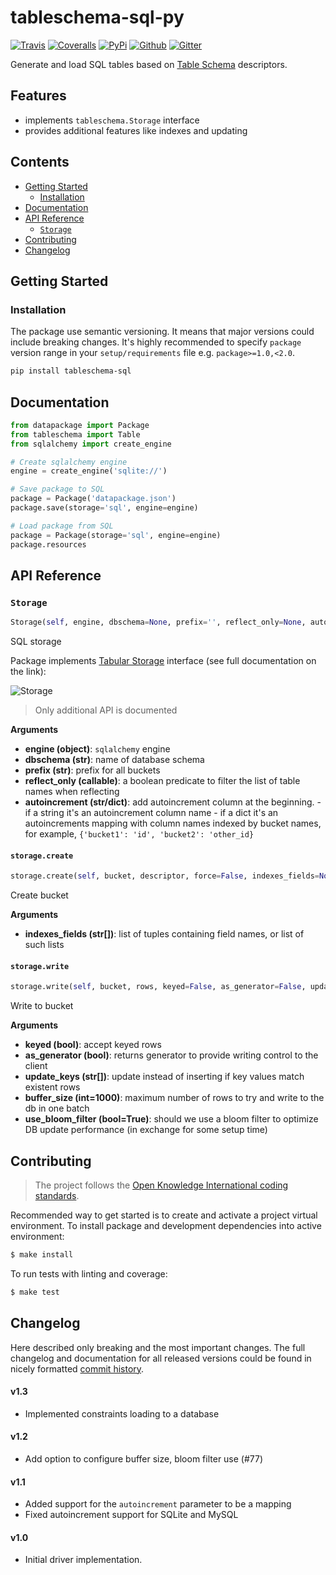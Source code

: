 # tableschema-sql-py

[![Travis](https://img.shields.io/travis/frictionlessdata/tableschema-sql-py/master.svg)](https://travis-ci.org/frictionlessdata/tableschema-sql-py)
[![Coveralls](http://img.shields.io/coveralls/frictionlessdata/tableschema-sql-py/master.svg)](https://coveralls.io/r/frictionlessdata/tableschema-sql-py?branch=master)
[![PyPi](https://img.shields.io/pypi/v/tableschema-sql.svg)](https://pypi.python.org/pypi/tableschema-sql)
[![Github](https://img.shields.io/badge/github-master-brightgreen)](https://github.com/frictionlessdata/tableschema-sql-py)
[![Gitter](https://img.shields.io/gitter/room/frictionlessdata/chat.svg)](https://gitter.im/frictionlessdata/chat)

Generate and load SQL tables based on [Table Schema](http://specs.frictionlessdata.io/table-schema/) descriptors.

## Features

- implements `tableschema.Storage` interface
- provides additional features like indexes and updating

## Contents

<!--TOC-->

  - [Getting Started](#getting-started)
    - [Installation](#installation)
  - [Documentation](#documentation)
  - [API Reference](#api-reference)
    - [`Storage`](#storage)
  - [Contributing](#contributing)
  - [Changelog](#changelog)

<!--TOC-->

## Getting Started

### Installation

The package use semantic versioning. It means that major versions  could include breaking changes. It's highly recommended to specify `package` version range in your `setup/requirements` file e.g. `package>=1.0,<2.0`.

```bash
pip install tableschema-sql
```

## Documentation

```python
from datapackage import Package 
from tableschema import Table
from sqlalchemy import create_engine

# Create sqlalchemy engine
engine = create_engine('sqlite://')

# Save package to SQL
package = Package('datapackage.json')
package.save(storage='sql', engine=engine)

# Load package from SQL
package = Package(storage='sql', engine=engine)
package.resources
```

## API Reference

### `Storage`
```python
Storage(self, engine, dbschema=None, prefix='', reflect_only=None, autoincrement=None)
```
SQL storage

Package implements
[Tabular Storage](https://github.com/frictionlessdata/tableschema-py#storage)
interface (see full documentation on the link):

![Storage](https://i.imgur.com/RQgrxqp.png)

> Only additional API is documented

__Arguments__
- __engine (object)__: `sqlalchemy` engine
- __dbschema (str)__: name of database schema
- __prefix (str)__: prefix for all buckets
- __reflect_only (callable)__:
        a boolean predicate to filter the list of table names when reflecting
- __autoincrement (str/dict)__:
        add autoincrement column at the beginning.
          - if a string it's an autoincrement column name
          - if a dict it's an autoincrements mapping with column
            names indexed by bucket names, for example,
            `{'bucket1': 'id', 'bucket2': 'other_id}`


#### `storage.create`
```python
storage.create(self, bucket, descriptor, force=False, indexes_fields=None)
```
Create bucket

__Arguments__
- __indexes_fields (str[])__:
        list of tuples containing field names, or list of such lists


#### `storage.write`
```python
storage.write(self, bucket, rows, keyed=False, as_generator=False, update_keys=None, buffer_size=1000, use_bloom_filter=True)
```
Write to bucket

__Arguments__
- __keyed (bool)__:
        accept keyed rows
- __as_generator (bool)__:
        returns generator to provide writing control to the client
- __update_keys (str[])__:
        update instead of inserting if key values match existent rows
- __buffer_size (int=1000)__:
        maximum number of rows to try and write to the db in one batch
- __use_bloom_filter (bool=True)__:
        should we use a bloom filter to optimize DB update performance
        (in exchange for some setup time)


## Contributing

> The project follows the [Open Knowledge International coding standards](https://github.com/okfn/coding-standards).

Recommended way to get started is to create and activate a project virtual environment.
To install package and development dependencies into active environment:

```bash
$ make install
```

To run tests with linting and coverage:

```bash
$ make test
```

## Changelog

Here described only breaking and the most important changes. The full changelog and documentation for all released versions could be found in nicely formatted [commit history](https://github.com/frictionlessdata/tableschema-sql-py/commits/master).

#### v1.3

- Implemented constraints loading to a database

#### v1.2

- Add option to configure buffer size, bloom filter use (#77)

#### v1.1

- Added support for the `autoincrement` parameter to be a mapping
- Fixed autoincrement support for SQLite and MySQL

#### v1.0

- Initial driver implementation.
